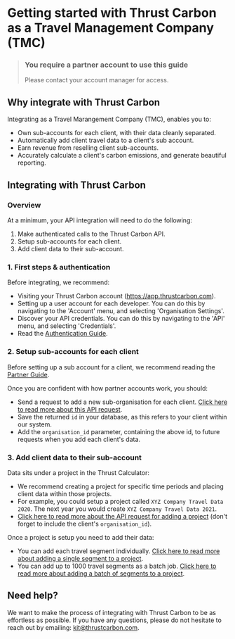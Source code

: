 # Getting started with Thrust Carbon as a **Travel Management Company (TMC)**

<!-- theme: warning -->

> ### You require a partner account to use this guide
> Please contact your account manager for access.

## Why integrate with Thrust Carbon

Integrating as a Travel Marangement Company (TMC), enables you to:

* Own sub-accounts for each client, with their data cleanly separated.
* Automatically add client travel data to a client's sub account.
* Earn revenue from reselling client sub-accounts.
* Accurately calculate a client's carbon emissions, and generate beautiful reporting.

## Integrating with Thrust Carbon

### Overview

At a minimum, your API integration will need to do the following:

1. Make authenticated calls to the Thrust Carbon API.
2. Setup sub-accounts for each client.
3. Add client data to their sub-account.

### 1. First steps & authentication

Before integrating, we recommend:

* Visiting your Thrust Carbon account (https://app.thrustcarbon.com).
* Setting up a user account for each developer. You can do this by navigating to the 'Account' menu, and selecting 'Organisation Settings'.
* Discover your API credentials. You can do this by navigating to the 'API' menu, and selecting 'Credentials'.
* Read the [Authentication Guide](../guides/2.Authentication.md).

### 2. Setup sub-accounts for each client

Before setting up a sub account for a client, we recommend reading the [Partner Guide](../guides/3.Partner-Guide.md).

Once you are confident with how partner accounts work, you should:

* Send a request to add a new sub-organisation for each client. [Click here to read more about this API request](endpoints/3-organisation-settings.v1.yaml/paths/api~11~1setting~1organisation~1sub-organisations).
* Save the returned `id` in your database, as this refers to your client within our system.
* Add the `organisation_id` parameter, containing the above id, to future requests when you add each client's data. 

### 3. Add client data to their sub-account

Data sits under a project in the Thrust Calculator:

* We recommend creating a project for specific time periods and placing client data within those projects.
* For example, you could setup a project called `XYZ Company Travel Data 2020`. The next year you would create `XYZ Company Travel Data 2021`.
* [Click here to read more about the API request for adding a project](endpoints/1-calculator.v1.json/paths/~1projects) (don't forget to include the client's `organisation_id`).

Once a project is setup you need to add their data:

* You can add each travel segment individually. [Click here to read more about adding a single segment to a project](endpoints/1-calculator.v1.json/paths/~1projects~1{projectId}~1segments).
* You can add up to 1000 travel segments as a batch job. [Click here to read more about adding a batch of segments to a project](endpoints/1-calculator.v1.json/paths/~1projects~1{projectId}~1segments~1batch).

## Need help?

We want to make the process of integrating with Thrust Carbon to be as effortless as possible. If you have any questions, please do not hesitate to reach out by emailing: [kit@thrustcarbon.com](mailto:kit@thrustcarbon.com?subject=API+Support).